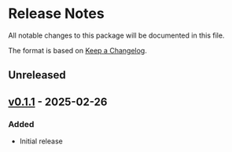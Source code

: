 # Release Notes

All notable changes to this package will be documented in this file.

The format is based on [Keep a Changelog](https://keepachangelog.com/en/1.0.0/).

## Unreleased

## [v0.1.1](https://github.com/nhz2/ChunkCodecs.jl/tree/LibBlosc-v0.1.1) - 2025-02-26

### Added

- Initial release
